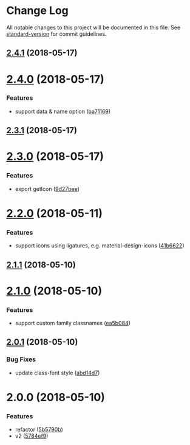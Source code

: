 # Change Log

All notable changes to this project will be documented in this file. See [standard-version](https://github.com/conventional-changelog/standard-version) for commit guidelines.

<a name="2.4.1"></a>
## [2.4.1](https://github.com/fjc0k/vue-iconfont/compare/v2.4.0...v2.4.1) (2018-05-17)



<a name="2.4.0"></a>
# [2.4.0](https://github.com/fjc0k/vue-iconfont/compare/v2.3.1...v2.4.0) (2018-05-17)


### Features

* support data & name option ([ba71169](https://github.com/fjc0k/vue-iconfont/commit/ba71169))



<a name="2.3.1"></a>
## [2.3.1](https://github.com/fjc0k/vue-iconfont/compare/v2.3.0...v2.3.1) (2018-05-17)



<a name="2.3.0"></a>
# [2.3.0](https://github.com/fjc0k/vue-iconfont/compare/v2.2.0...v2.3.0) (2018-05-17)


### Features

* export getIcon ([9d27bee](https://github.com/fjc0k/vue-iconfont/commit/9d27bee))



<a name="2.2.0"></a>
# [2.2.0](https://github.com/fjc0k/vue-iconfont/compare/v2.1.1...v2.2.0) (2018-05-11)


### Features

* support icons using ligatures, e.g. material-design-icons ([41b6622](https://github.com/fjc0k/vue-iconfont/commit/41b6622))



<a name="2.1.1"></a>
## [2.1.1](https://github.com/fjc0k/vue-iconfont/compare/v2.1.0...v2.1.1) (2018-05-10)



<a name="2.1.0"></a>
# [2.1.0](https://github.com/fjc0k/vue-iconfont/compare/v2.0.1...v2.1.0) (2018-05-10)


### Features

* support custom family classnames ([ea5b084](https://github.com/fjc0k/vue-iconfont/commit/ea5b084))



<a name="2.0.1"></a>
## [2.0.1](https://github.com/fjc0k/vue-iconfont/compare/v2.0.0...v2.0.1) (2018-05-10)


### Bug Fixes

* update class-font style ([abd14d7](https://github.com/fjc0k/vue-iconfont/commit/abd14d7))



<a name="2.0.0"></a>
# 2.0.0 (2018-05-10)


### Features

* refactor ([5b5790b](https://github.com/fjc0k/vue-iconfont/commit/5b5790b))
* v2 ([5784ef9](https://github.com/fjc0k/vue-iconfont/commit/5784ef9))
